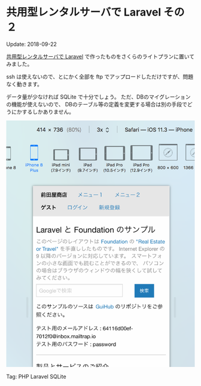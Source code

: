共用型レンタルサーバで Laravel その２
=====

Update: 2018-09-22


[共用型レンタルサーバで Laravel](laravelonsharedserver.html) で作ったものをさくらのライトプランに置いてみました。

ssh は使えないので、とにかく全部を ftp でアップロードしただけですが、問題なく動きます。

データ量が少なければ SQLite で十分でしょう。
ただ、DBのマイグレーションの機能が使えないので、
DBのテーブル等の定義を変更する場合は別の手段でどうにかするしかありません。

![](larasamplesakuralite.png)

Tag: PHP Laravel SQLite
